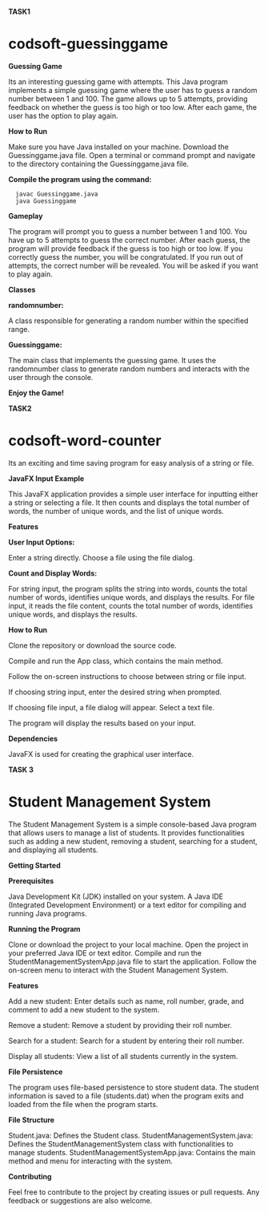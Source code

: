 **TASK1**

# codsoft-guessinggame

**Guessing Game**

Its an interesting guessing game with attempts.
This Java program implements a simple guessing game where the user has to guess a random number between 1 and 100. 
The game allows up to 5 attempts, providing feedback on whether the guess is too high or too low. 
After each game, the user has the option to play again.

**How to Run**

Make sure you have Java installed on your machine.
Download the Guessinggame.java file.
Open a terminal or command prompt and navigate to the directory containing the Guessinggame.java file.

**Compile the program using the command:**

      javac Guessinggame.java
      java Guessinggame
      
**Gameplay**

The program will prompt you to guess a number between 1 and 100.
You have up to 5 attempts to guess the correct number.
After each guess, the program will provide feedback if the guess is too high or too low.
If you correctly guess the number, you will be congratulated.
If you run out of attempts, the correct number will be revealed.
You will be asked if you want to play again.

**Classes**

**randomnumber:**

A class responsible for generating a random number within the specified range.

**Guessinggame:** 

The main class that implements the guessing game.
It uses the randomnumber class to generate random numbers and interacts with the user through the console.

**Enjoy the Game!**


**TASK2**
# codsoft-word-counter

Its an exciting and time saving program for easy analysis of a string or file.

**JavaFX Input Example**

This JavaFX application provides a simple user interface for inputting either a string or selecting a file. It then counts and displays the total number of words, the number of unique words, and the list of unique words.

**Features**

**User Input Options:**

Enter a string directly.
Choose a file using the file dialog.

**Count and Display Words:**

For string input, the program splits the string into words, counts the total number of words, identifies unique words, and displays the results.
For file input, it reads the file content, counts the total number of words, identifies unique words, and displays the results.

**How to Run**

Clone the repository or download the source code.

Compile and run the App class, which contains the main method.

Follow the on-screen instructions to choose between string or file input.

If choosing string input, enter the desired string when prompted.

If choosing file input, a file dialog will appear. Select a text file.

The program will display the results based on your input.

**Dependencies**

JavaFX is used for creating the graphical user interface.

**TASK 3**

# Student Management System

The Student Management System is a simple console-based Java program that allows users to manage a list of students. It provides functionalities such as adding a new student, removing a student, searching for a student, and displaying all students.

**Getting Started**

**Prerequisites**

Java Development Kit (JDK) installed on your system.
A Java IDE (Integrated Development Environment) or a text editor for compiling and running Java programs.

**Running the Program**

Clone or download the project to your local machine.
Open the project in your preferred Java IDE or text editor.
Compile and run the StudentManagementSystemApp.java file to start the application.
Follow the on-screen menu to interact with the Student Management System.

**Features**

Add a new student: Enter details such as name, roll number, grade, and comment to add a new student to the system.

Remove a student: Remove a student by providing their roll number.

Search for a student: Search for a student by entering their roll number.

Display all students: View a list of all students currently in the system.

**File Persistence**

The program uses file-based persistence to store student data. The student information is saved to a file (students.dat) when the program exits and loaded from the file when the program starts.

**File Structure**

Student.java: Defines the Student class.
StudentManagementSystem.java: Defines the StudentManagementSystem class with functionalities to manage students.
StudentManagementSystemApp.java: Contains the main method and menu for interacting with the system.

**Contributing**

Feel free to contribute to the project by creating issues or pull requests. Any feedback or suggestions are also welcome.










